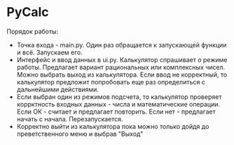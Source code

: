 # PyCalc
Порядок работы:
* Точка входа - main.py. Один раз обращается к запускающей функции и всё. Запускаем его.
* Интерфейс и ввод данных в ui.py. Калькулятор спрашивает о режиме работы. Предлагает вариант рациональных или комплексных чисел. 
  Можно выбрать выход из калькулятора. Если ввод не корректный, то калькулятор предложит попробовать еще раз определиться с дальнейшими действиями.
* Если выбран один из режимов подсчета, то калькулятор проверяет коррктность входных данных - числа и математические операции. Если ОК - считает и предлагает повторить.
  Если нет - предлагает начать с начала. Перезапускается.
* Корректно выйти из калькулятора пока можно только дойдя до преветственного меню и выбрав "Выход"
